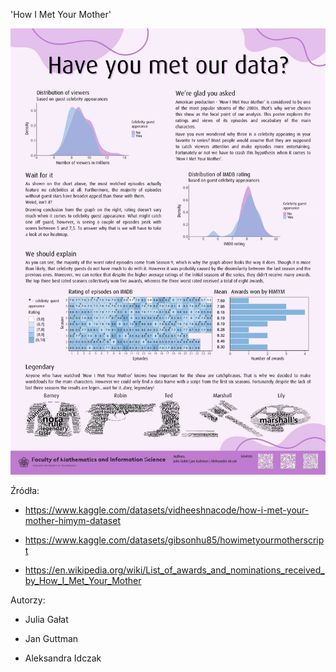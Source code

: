 'How I Met Your Mother'

![](galat_guttman_idczak.jpg)

Źródła:

-   <https://www.kaggle.com/datasets/vidheeshnacode/how-i-met-your-mother-himym-dataset>

-   <https://www.kaggle.com/datasets/gibsonhu85/howimetyourmotherscript>

-   <https://en.wikipedia.org/wiki/List_of_awards_and_nominations_received_by_How_I_Met_Your_Mother>

Autorzy:

-   Julia Gałat

-   Jan Guttman

-   Aleksandra Idczak
